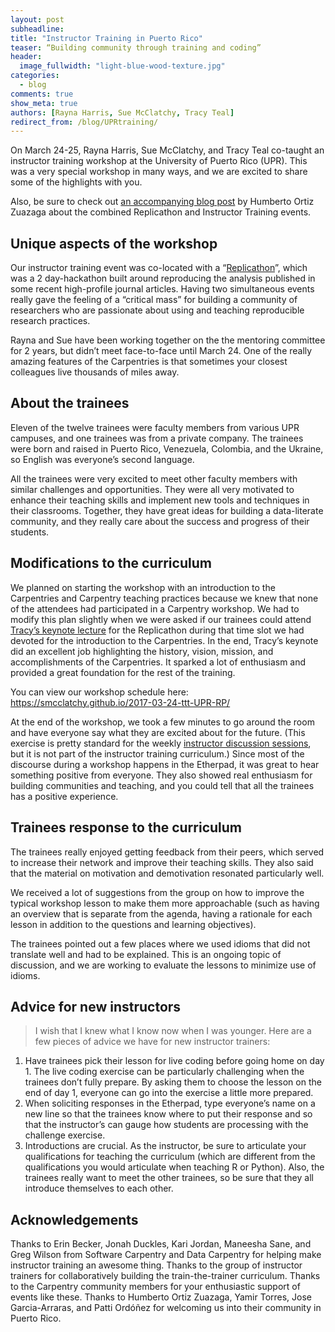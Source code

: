 ```yaml
---
layout: post
subheadline:
title: "Instructor Training in Puerto Rico"
teaser: “Building community through training and coding” 
header:
  image_fullwidth: "light-blue-wood-texture.jpg"
categories:
  - blog
comments: true
show_meta: true
authors: [Rayna Harris, Sue McClatchy, Tracy Teal]
redirect_from: /blog/UPRtraining/
---
```


On March 24-25, Rayna Harris, Sue McClatchy, and Tracy Teal co-taught an instructor training workshop at the University of Puerto Rico (UPR). This was a very special workshop in many ways, and we are excited to share some of the highlights with you. 

Also, be sure to check out [an accompanying blog post](https://idi-bd2k.hpcf.upr.edu/2017/03/29/healthcare-innovation-replicathon-2017-and-data-carpentry-instructor-training/) by Humberto Ortiz Zuazaga about the combined Replicathon and Instructor Training events. 

## Unique aspects of the workshop 
Our instructor training event was co-located with a “[Replicathon](https://github.com/idi-bd2k/PR2017replicaton)”, which was a 2 day-hackathon built around reproducing the analysis published in some recent high-profile journal articles. Having two simultaneous events really gave the feeling of a “critical mass” for building a community of researchers who are passionate about using and teaching reproducible research practices.

Rayna and Sue have been working together on the the mentoring committee for 2 years, but didn’t meet face-to-face until March 24. One of the really amazing features of the Carpentries is that sometimes your closest colleagues live thousands of miles away.

## About the trainees
Eleven of the twelve trainees were faculty members from various UPR campuses, and one trainees was from a private company. The trainees were born and raised in Puerto Rico, Venezuela, Colombia, and the Ukraine, so English was everyone’s second language. 


All the trainees were very excited to meet other faculty members with similar challenges and opportunities.  They were all very motivated to enhance their teaching skills and implement new tools and techniques in their classrooms. Together, they have great ideas for building a data-literate community, and they really care about the success and progress of their students.

## Modifications to the curriculum
We planned on starting the workshop with an introduction to the Carpentries and Carpentry teaching practices because we knew that none of the attendees had participated in a Carpentry workshop. We had to modify this plan slightly when we were asked if our trainees could attend [Tracy’s keynote lecture](https://www.slideshare.net/tracykteal/data-carpentry-replicathon20170324) for the Replicathon during that time slot we had devoted for the introduction to the Carpentries. In the end, Tracy’s keynote did an excellent job highlighting the history, vision, mission, and accomplishments of the Carpentries. It sparked a lot of enthusiasm and provided a great foundation for the rest of the training. 

You can view our workshop schedule here: https://smcclatchy.github.io/2017-03-24-ttt-UPR-RP/

At the end of the workshop, we took a few minutes to go around the room and have everyone say what they are excited about for the future. (This exercise is pretty standard for the weekly [instructor discussion sessions](http://pad.software-carpentry.org/instructor-discussion), but it is not part of the instructor training curriculum.) Since most of the discourse during a workshop happens in the Etherpad, it was great to hear something positive from everyone. They also showed real enthusiasm for building communities and teaching, and you could tell that all the trainees has a positive experience. 

## Trainees response to the curriculum
The trainees really enjoyed getting feedback from their peers, which served to increase their network and improve their teaching skills. They also said that the material on motivation and demotivation resonated particularly well.

We received a lot of suggestions from the group on how to improve the typical workshop lesson to make them more approachable (such as having an overview that is separate from the agenda, having a rationale for each lesson in addition to the questions and learning objectives). 

The trainees pointed out a few places where we used idioms that did not translate well and had to be explained. This is an ongoing topic of discussion, and we are working to evaluate the lessons to minimize use of idioms. 

## Advice for new instructors
> I wish that I knew what I know now when I was younger. 
Here are a few pieces of advice we have for new instructor trainers:

1. Have trainees pick their lesson for live coding before going home on day 1. The live coding exercise can be particularly challenging when the trainees don’t fully prepare. By asking them to choose the lesson on the end of day 1, everyone can go into the exercise a little more prepared. 
2. When soliciting responses in the Etherpad, type everyone’s name on a new line so that the trainees know where to put their response and so that the instructor’s can gauge how students are processing with the challenge exercise.
3. Introductions are crucial. As the instructor, be sure to articulate your qualifications for teaching the curriculum (which are different from the qualifications you would articulate when teaching R or Python). Also, the trainees really want to meet the other trainees, so be sure that they all introduce themselves to each other. 

## Acknowledgements
Thanks to Erin Becker, Jonah Duckles, Kari Jordan, Maneesha Sane, and Greg Wilson from Software Carpentry and Data Carpentry for helping make instructor training an awesome thing. Thanks to the group of instructor trainers for collaboratively building the train-the-trainer curriculum. Thanks to the Carpentry community members for your enthusiastic support of events like these. Thanks to Humberto Ortiz Zuazaga, Yamir Torres, Jose Garcia-Arraras, and Patti Ordóñez for welcoming us into their community in Puerto Rico.
